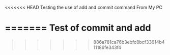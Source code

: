 <<<<<<< HEAD
Testing the use of add and commit command 
From My PC

=======
Test of commit and add
=======
>>>>>>> 886a781ca76b3ebfc8bcf33614b411186fe343f4
